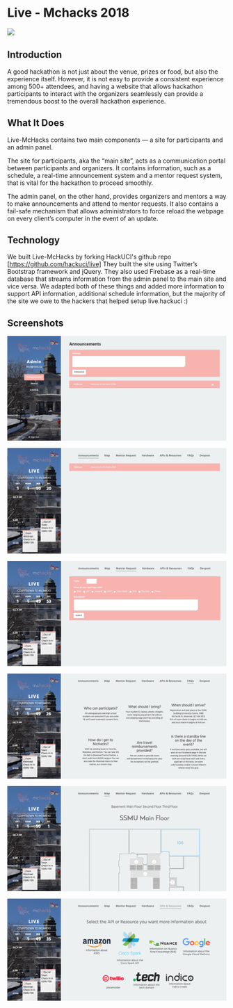 # Live - Mchacks 2018
![](images/mchackLong.png)

## Introduction
A good hackathon is not just about the venue, prizes or food, but also the experience itself. However, it is not easy to provide a consistent experience among 500+ attendees, and having a website that allows hackathon participants to interact with the organizers seamlessly can provide a tremendous boost to the overall hackathon experience.

## What It Does
Live-McHacks contains two main components — a site for participants and an admin panel.

The site for participants, aka the “main site”, acts as a communication portal between participants and organizers. It contains information, such as a schedule, a real-time announcement system and a mentor request system, that is vital for the hackathon to proceed smoothly.

The admin panel, on the other hand, provides organizers and mentors a way to make announcements and attend to mentor requests. It also contains a fail-safe mechanism that allows administrators to force reload the webpage on every client’s computer in the event of an update.

## Technology
We built Live-McHacks by forking HackUCI's github repo [https://github.com/hackuci/live] They built the site using Twitter’s Bootstrap framework and jQuery. They also used Firebase as a real-time database that streams information from the admin panel to the main site and vice versa. We adapted both of these things and added more information to support API information, additional schedule information, but the majority of the site we owe to the hackers that helped setup live.hackuci :)

## Screenshots
![Admin Panel](images/readmePics/admin.png)

![Home Page](images/readmePics/announcements.png)

![Mentor Request Page](images/readmePics/mentorrequest.png)

![FAQs](images/readmePics/faqs.png)

![Map](images/readmePics/maps.png)

![APIs & Resources](images/readmePics/api&resources.png)